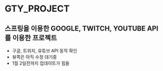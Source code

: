 # GTY_PROJECT

## 스프링을 이용한 GOOGLE, TWITCH, YOUTUBE API를 이용한 프로젝트
- 구글, 트위치, 유튜브 API 동작 확인
- 뷰쪽은 아직 수정 대기중
- 1월 2일전까지 업데이트가 힘들 
